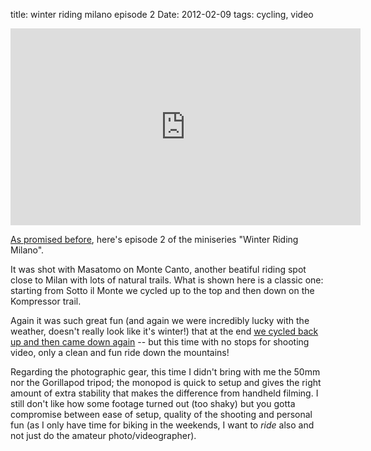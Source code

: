 title: winter riding milano episode 2
Date: 2012-02-09
tags: cycling, video
 

<iframe width="560" height="315" src="http://www.youtube.com/embed/nb1_m14Q9oc?rel=0" frameborder="0"> </iframe>

[As promised before](http://aadm.github.com/2011-12-20-winter-riding-milano-episode-1.html), here's episode 2 of the miniseries "Winter Riding Milano".

It was shot with Masatomo on Monte Canto, another beatiful riding spot close to Milan with lots of natural trails. What is shown here is a classic one: starting from Sotto il Monte we cycled up to the top and then down on the Kompressor trail.

Again it was such great fun (and again we were incredibly lucky with the weather, doesn't really look like it's winter!) that at the end [we cycled back up and then came down again](http://connect.garmin.com/activity/140029963) -- but this time with no stops for shooting video, only a clean and fun ride down the mountains!

Regarding the photographic gear, this time I didn't bring with me the 50mm nor the Gorillapod tripod; the monopod is quick to setup and gives the right amount of extra stability that makes the difference from handheld filming. I still don't like how some footage turned out (too shaky) but you gotta compromise between ease of setup, quality of the shooting and personal fun (as I only have time for biking in the weekends, I want to *ride* also and not just do the amateur photo/videographer).




